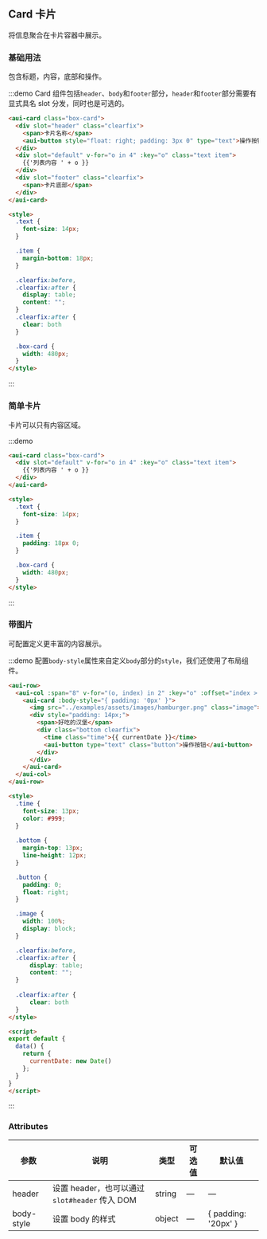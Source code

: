 ## Card 卡片
将信息聚合在卡片容器中展示。

### 基础用法


包含标题，内容，底部和操作。

:::demo Card 组件包括`header`、`body`和`footer`部分，`header`和`footer`部分需要有显式具名 slot 分发，同时也是可选的。
```html
<aui-card class="box-card">
  <div slot="header" class="clearfix">
    <span>卡片名称</span>
    <aui-button style="float: right; padding: 3px 0" type="text">操作按钮</aui-button>
  </div>
  <div slot="default" v-for="o in 4" :key="o" class="text item">
    {{'列表内容 ' + o }}
  </div>
  <div slot="footer" class="clearfix">
    <span>卡片底部</span>
  </div>
</aui-card>

<style>
  .text {
    font-size: 14px;
  }

  .item {
    margin-bottom: 18px;
  }

  .clearfix:before,
  .clearfix:after {
    display: table;
    content: "";
  }
  .clearfix:after {
    clear: both
  }

  .box-card {
    width: 480px;
  }
</style>
```
:::

### 简单卡片

卡片可以只有内容区域。

:::demo
```html
<aui-card class="box-card">
  <div slot="default" v-for="o in 4" :key="o" class="text item">
    {{'列表内容 ' + o }}
  </div>
</aui-card>

<style>
  .text {
    font-size: 14px;
  }

  .item {
    padding: 18px 0;
  }

  .box-card {
    width: 480px;
  }
</style>
```
:::

### 带图片

可配置定义更丰富的内容展示。

:::demo 配置`body-style`属性来自定义`body`部分的`style`，我们还使用了布局组件。
```html
<aui-row>
  <aui-col :span="8" v-for="(o, index) in 2" :key="o" :offset="index > 0 ? 2 : 0">
    <aui-card :body-style="{ padding: '0px' }">
      <img src="../examples/assets/images/hamburger.png" class="image">
      <div style="padding: 14px;">
        <span>好吃的汉堡</span>
        <div class="bottom clearfix">
          <time class="time">{{ currentDate }}</time>
          <aui-button type="text" class="button">操作按钮</aui-button>
        </div>
      </div>
    </aui-card>
  </aui-col>
</aui-row>

<style>
  .time {
    font-size: 13px;
    color: #999;
  }
  
  .bottom {
    margin-top: 13px;
    line-height: 12px;
  }

  .button {
    padding: 0;
    float: right;
  }

  .image {
    width: 100%;
    display: block;
  }

  .clearfix:before,
  .clearfix:after {
      display: table;
      content: "";
  }
  
  .clearfix:after {
      clear: both
  }
</style>

<script>
export default {
  data() {
    return {
      currentDate: new Date()
    };
  }
}
</script>
```
:::

### Attributes
| 参数      | 说明    | 类型      | 可选值       | 默认值   |
|---------- |-------- |---------- |-------------  |-------- |
| header | 设置 header，也可以通过 `slot#header` 传入 DOM | string| — | — |
| body-style | 设置 body 的样式| object| — | { padding: '20px' } |